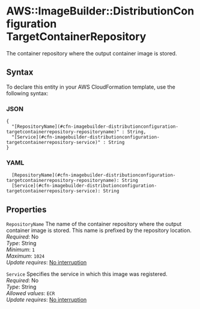 # AWS::ImageBuilder::DistributionConfiguration TargetContainerRepository<a name="aws-properties-imagebuilder-distributionconfiguration-targetcontainerrepository"></a>

The container repository where the output container image is stored\.

## Syntax<a name="aws-properties-imagebuilder-distributionconfiguration-targetcontainerrepository-syntax"></a>

To declare this entity in your AWS CloudFormation template, use the following syntax:

### JSON<a name="aws-properties-imagebuilder-distributionconfiguration-targetcontainerrepository-syntax.json"></a>

```
{
  "[RepositoryName](#cfn-imagebuilder-distributionconfiguration-targetcontainerrepository-repositoryname)" : String,
  "[Service](#cfn-imagebuilder-distributionconfiguration-targetcontainerrepository-service)" : String
}
```

### YAML<a name="aws-properties-imagebuilder-distributionconfiguration-targetcontainerrepository-syntax.yaml"></a>

```
  [RepositoryName](#cfn-imagebuilder-distributionconfiguration-targetcontainerrepository-repositoryname): String
  [Service](#cfn-imagebuilder-distributionconfiguration-targetcontainerrepository-service): String
```

## Properties<a name="aws-properties-imagebuilder-distributionconfiguration-targetcontainerrepository-properties"></a>

`RepositoryName` <a name="cfn-imagebuilder-distributionconfiguration-targetcontainerrepository-repositoryname"></a>
The name of the container repository where the output container image is stored\. This name is prefixed by the repository location\.  
_Required_: No  
_Type_: String  
_Minimum_: `1`  
_Maximum_: `1024`  
_Update requires_: [No interruption](https://docs.aws.amazon.com/AWSCloudFormation/latest/UserGuide/using-cfn-updating-stacks-update-behaviors.html#update-no-interrupt)

`Service` <a name="cfn-imagebuilder-distributionconfiguration-targetcontainerrepository-service"></a>
Specifies the service in which this image was registered\.  
_Required_: No  
_Type_: String  
_Allowed values_: `ECR`  
_Update requires_: [No interruption](https://docs.aws.amazon.com/AWSCloudFormation/latest/UserGuide/using-cfn-updating-stacks-update-behaviors.html#update-no-interrupt)
